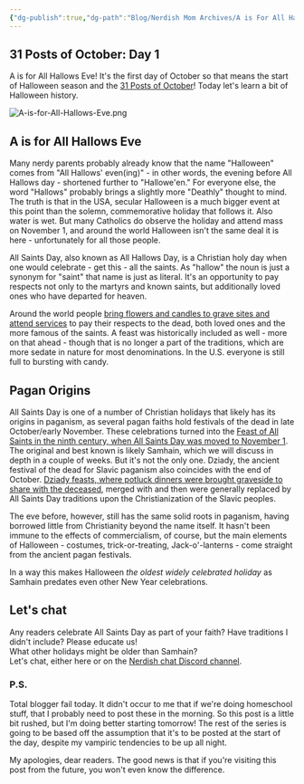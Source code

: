 ```yaml
---
{"dg-publish":true,"dg-path":"Blog/Nerdish Mom Archives/A is For All Hallows Eve.md","permalink":"/blog/nerdish-mom-archives/a-is-for-all-hallows-eve/","title":"A is For All Hallows Eve","noteIcon":"","created":"","updated":""}
---
```



## 31 Posts of October: Day 1

A is for All Hallows Eve! It's the first day of October so that means the start of Halloween season and the [31 Posts of October](https://chaoticorganized.com/2019/09/22/31-halloween-homeschool-ideas/)! Today let's learn a bit of Halloween history.

![A-is-for-All-Hallows-Eve.png](/img/user/80-89%20Assets/82%20-%20Photo%20Attachments/A-is-for-All-Hallows-Eve.png)

## A is for All Hallows Eve

Many nerdy parents probably already know that the name "Halloween" comes from "All Hallows' even(ing)" - in other words, the evening before All Hallows day - shortened further to "Hallowe'en." For everyone else, the word "Hallows" probably brings a slightly more "Deathly" thought to mind. The truth is that in the USA, secular Halloween is a much bigger event at this point than the solemn, commemorative holiday that follows it. Also water is wet. But many Catholics do observe the holiday and attend mass on November 1, and around the world Halloween isn't the same deal it is here - unfortunately for all those people.

All Saints Day, also known as All Hallows Day, is a Christian holy day when one would celebrate - get this - all the saints. As "hallow" the noun is just a synonym for "saint" that name is just as literal. It's an opportunity to pay respects not only to the martyrs and known saints, but additionally loved ones who have departed for heaven.

Around the world people [bring flowers and candles to grave sites and attend services](https://www.catholic.org/saints/allsaints/) to pay their respects to the dead, both loved ones and the more famous of the saints. A feast was historically included as well - more on that ahead - though that is no longer a part of the traditions, which are more sedate in nature for most denominations. In the U.S. everyone is still full to bursting with candy.

## Pagan Origins

All Saints Day is one of a number of Christian holidays that likely has its origins in paganism, as several pagan faiths hold festivals of the dead in late October/early November. These celebrations turned into the [Feast of All Saints in the ninth century, when All Saints Day was moved to November 1](https://www.sharefaith.com/guide/Christian-Holidays/information-on-all-saints-day.html). The original and best known is likely Samhain, which we will discuss in depth in a couple of weeks. But it's not the only one. Dziady, the ancient festival of the dead for Slavic paganism also coincides with the end of October. [Dziady feasts, where potluck dinners were brought graveside to share with the deceased](https://culture.pl/en/article/the-polish-halloween-all-you-need-to-know-about-dziady), merged with and then were generally replaced by All Saints Day traditions upon the Christianization of the Slavic peoples.

The eve before, however, still has the same solid roots in paganism, having borrowed little from Christianity beyond the name itself. It hasn't been immune to the effects of commercialism, of course, but the main elements of Halloween - costumes, trick-or-treating, Jack-o'-lanterns - come straight from the ancient pagan festivals.

In a way this makes Halloween _the oldest widely celebrated holiday_ as Samhain predates even other New Year celebrations.

## Let's chat

Any readers celebrate All Saints Day as part of your faith? Have traditions I didn't include? Please educate us!  
What other holidays might be older than Samhain?  
Let's chat, either here or on the [Nerdish chat Discord channel](https://discord.gg/JkPbnhb).

### P.S.

Total blogger fail today. It didn't occur to me that if we're doing homeschool stuff, that I probably need to post these in the morning. So this post is a little bit rushed, but I'm doing better starting tomorrow! The rest of the series is going to be based off the assumption that it's to be posted at the start of the day, despite my vampiric tendencies to be up all night.

My apologies, dear readers. The good news is that if you're visiting this post from the future, you won't even know the difference.
